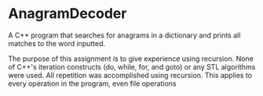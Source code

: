 # AnagramDecoder
A C++ program that searches for anagrams in a dictionary and prints all matches to the word inputted. 

The purpose of this assignment is to give experience using recursion. 
None of C++'s iteration constructs (do, while, for, and goto) or any STL algorithms were used.
All repetition was accomplished using recursion. This applies to every operation in the program, even file operations

